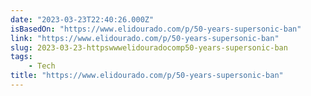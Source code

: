```yaml
---
date: "2023-03-23T22:40:26.000Z"
isBasedOn: "https://www.elidourado.com/p/50-years-supersonic-ban"
link: "https://www.elidourado.com/p/50-years-supersonic-ban"
slug: 2023-03-23-httpswwwelidouradocomp50-years-supersonic-ban
tags:
    - Tech
title: "https://www.elidourado.com/p/50-years-supersonic-ban"
---
```

